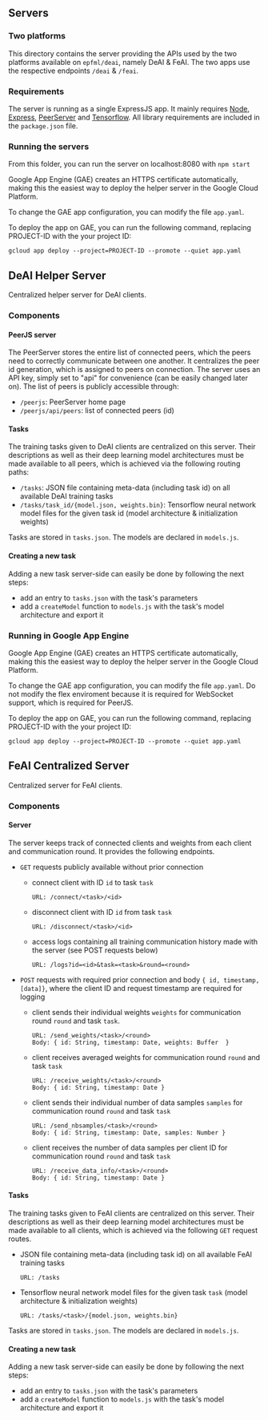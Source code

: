 ## Servers

### Two platforms

This directory contains the server providing the APIs used by the two platforms available on `epfml/deai`, namely DeAI & FeAI. The two apps use the respective endpoints `/deai` & `/feai`.


### Requirements
The server is running as a single ExpressJS app. It mainly requires [Node](https://nodejs.org/en/), [Express](https://expressjs.com/), [PeerServer](https://github.com/peers/peerjs-server) and [Tensorflow](https://www.tensorflow.org/js). All library requirements are included in the `package.json` file.

### Running the servers

From this folder, you can run the server on localhost:8080 with `npm start`

Google App Engine (GAE) creates an HTTPS certificate automatically, making this the easiest way to deploy the helper server in the Google Cloud Platform.

To change the GAE app configuration, you can modify the file `app.yaml`.

To deploy the app on GAE, you can run the following command, replacing PROJECT-ID with the your project ID:

```
gcloud app deploy --project=PROJECT-ID --promote --quiet app.yaml
```

## DeAI Helper Server

Centralized helper server for DeAI clients.

### Components

#### PeerJS server

The PeerServer stores the entire list of connected peers, which the peers need to correctly communicate between one another. It centralizes the peer id generation, which is assigned to peers on connection. The server uses an API key, simply set to "api" for convenience (can be easily changed later on). The list of peers is publicly accessible through:

- `/peerjs`: PeerServer home page
- `/peerjs/api/peers`: list of connected peers (id)

#### Tasks

The training tasks given to DeAI clients are centralized on this server. Their descriptions as well as their deep learning model architectures must be made available to all peers, which is achieved via the following routing paths:

- `/tasks`: JSON file containing meta-data (including task id) on all available DeAI training tasks
- `/tasks/task_id/{model.json, weights.bin}`: Tensorflow neural network model files for the given task id (model architecture & initialization weights)

Tasks are stored in `tasks.json`. The models are declared in `models.js`.

#### Creating a new task

Adding a new task server-side can easily be done by following the next steps:

- add an entry to `tasks.json` with the task's parameters
- add a `createModel` function to `models.js` with the task's model architecture and export it

### Running in Google App Engine

Google App Engine (GAE) creates an HTTPS certificate automatically, making this the easiest way to deploy the helper server in the Google Cloud Platform.

To change the GAE app configuration, you can modify the file `app.yaml`. Do not modify the flex enviroment because it is required for WebSocket support, which is required for PeerJS.

To deploy the app on GAE, you can run the following command, replacing PROJECT-ID with the your project ID:

```
gcloud app deploy --project=PROJECT-ID --promote --quiet app.yaml
```


## FeAI Centralized Server

Centralized server for FeAI clients.

### Components

#### Server

The server keeps track of connected clients and weights from each client and communication round. It provides the following endpoints.

- `GET` requests publicly available without prior connection
  - connect client with ID `id` to task `task`
    ```
    URL: /connect/<task>/<id>
    ```
  - disconnect client with ID `id` from task `task`
    ```
    URL: /disconnect/<task>/<id>
    ```
  - access logs containing all training communication history made with the server (see POST requests below)
    ```
    URL: /logs?id=<id>&task=<task>&round=<round>
    ```

- `POST` requests with required prior connection and body `{ id, timestamp, [data]}`, where the client ID and request timestamp are required for logging
  - client sends their individual weights `weights` for communication round `round` and task `task`. 
    ```
    URL: /send_weights/<task>/<round>
    Body: { id: String, timestamp: Date, weights: Buffer  }
    ```
  - client receives averaged weights for communication round `round` and task `task`
    ```
    URL: /receive_weights/<task>/<round>
    Body: { id: String, timestamp: Date }
    ```
  - client sends their individual number of data samples `samples` for communication round `round` and task `task`
    ```
    URL: /send_nbsamples/<task>/<round>
    Body: { id: String, timestamp: Date, samples: Number }
    ```
  - client receives the number of data samples per client ID for communication round `round` and task `task`
    ```
    URL: /receive_data_info/<task>/<round>
    Body: { id: String, timestamp: Date }
    ```

#### Tasks

The training tasks given to FeAI clients are centralized on this server. Their descriptions as well as their deep learning model architectures must be made available to all clients, which is achieved via the following `GET` request routes.

- JSON file containing meta-data (including task id) on all available FeAI training tasks
  ```
  URL: /tasks
  ```
- Tensorflow neural network model files for the given task `task` (model architecture & initialization weights)
  ```
  URL: /tasks/<task>/{model.json, weights.bin}
  ```

Tasks are stored in `tasks.json`. The models are declared in `models.js`.

#### Creating a new task

Adding a new task server-side can easily be done by following the next steps:

- add an entry to `tasks.json` with the task's parameters
- add a `createModel` function to `models.js` with the task's model architecture and export it
